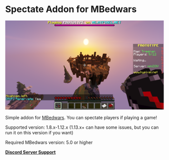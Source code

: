 # Spectate Addon for MBedwars

![ ](/SpectateAddon.png)

Simple addon for [MBedwars](https://mbedwars.com/product/marcelys-bedwars). You can spectate players if playing a game!


Supported version: 1.8.x-1.12.x (1.13.x+ can have some issues, but you can run it on this version if you want)

Required MBedwars version: 5.0 or higher


**[Discord Server Support](https://discord.gg/UzfHG2PYTh)**
